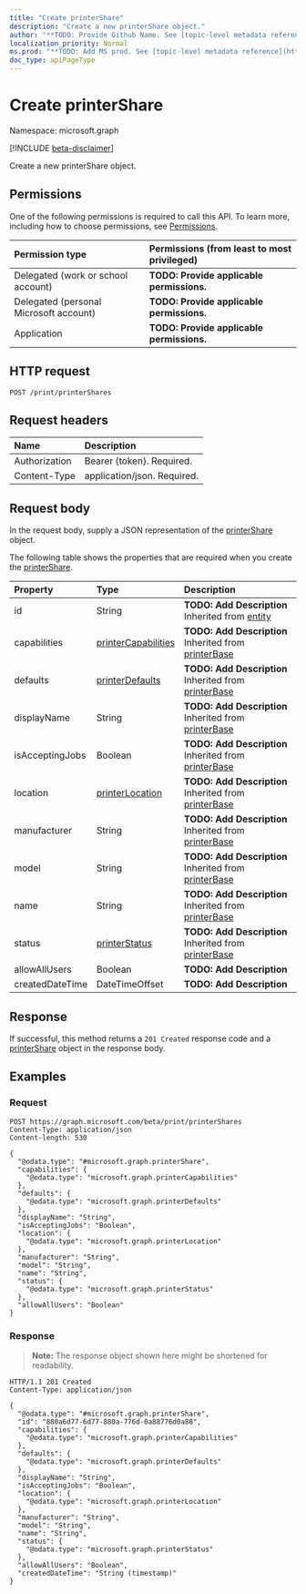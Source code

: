 ```yaml
---
title: "Create printerShare"
description: "Create a new printerShare object."
author: "**TODO: Provide Github Name. See [topic-level metadata reference](https://msgo.azurewebsites.net/add/document/guidelines/metadata.html#topic-level-metadata)**"
localization_priority: Normal
ms.prod: "**TODO: Add MS prod. See [topic-level metadata reference](https://msgo.azurewebsites.net/add/document/guidelines/metadata.html#topic-level-metadata)**"
doc_type: apiPageType
---
```


# Create printerShare
Namespace: microsoft.graph

[!INCLUDE [beta-disclaimer](../../includes/beta-disclaimer.md)]

Create a new printerShare object.

## Permissions
One of the following permissions is required to call this API. To learn more, including how to choose permissions, see [Permissions](/graph/permissions-reference).

|Permission type|Permissions (from least to most privileged)|
|:---|:---|
|Delegated (work or school account)|**TODO: Provide applicable permissions.**|
|Delegated (personal Microsoft account)|**TODO: Provide applicable permissions.**|
|Application|**TODO: Provide applicable permissions.**|

## HTTP request

<!-- {
  "blockType": "ignored"
}
-->
``` http
POST /print/printerShares
```

## Request headers
|Name|Description|
|:---|:---|
|Authorization|Bearer {token}. Required.|
|Content-Type|application/json. Required.|

## Request body
In the request body, supply a JSON representation of the [printerShare](../resources/printershare.md) object.

The following table shows the properties that are required when you create the [printerShare](../resources/printershare.md).

|Property|Type|Description|
|:---|:---|:---|
|id|String|**TODO: Add Description** Inherited from [entity](../resources/entity.md)|
|capabilities|[printerCapabilities](../resources/printercapabilities.md)|**TODO: Add Description** Inherited from [printerBase](../resources/printerbase.md)|
|defaults|[printerDefaults](../resources/printerdefaults.md)|**TODO: Add Description** Inherited from [printerBase](../resources/printerbase.md)|
|displayName|String|**TODO: Add Description** Inherited from [printerBase](../resources/printerbase.md)|
|isAcceptingJobs|Boolean|**TODO: Add Description** Inherited from [printerBase](../resources/printerbase.md)|
|location|[printerLocation](../resources/printerlocation.md)|**TODO: Add Description** Inherited from [printerBase](../resources/printerbase.md)|
|manufacturer|String|**TODO: Add Description** Inherited from [printerBase](../resources/printerbase.md)|
|model|String|**TODO: Add Description** Inherited from [printerBase](../resources/printerbase.md)|
|name|String|**TODO: Add Description** Inherited from [printerBase](../resources/printerbase.md)|
|status|[printerStatus](../resources/printerstatus.md)|**TODO: Add Description** Inherited from [printerBase](../resources/printerbase.md)|
|allowAllUsers|Boolean|**TODO: Add Description**|
|createdDateTime|DateTimeOffset|**TODO: Add Description**|



## Response

If successful, this method returns a `201 Created` response code and a [printerShare](../resources/printershare.md) object in the response body.

## Examples

### Request
<!-- {
  "blockType": "request",
  "name": "create_printershare_from_"
}
-->
``` http
POST https://graph.microsoft.com/beta/print/printerShares
Content-Type: application/json
Content-length: 530

{
  "@odata.type": "#microsoft.graph.printerShare",
  "capabilities": {
    "@odata.type": "microsoft.graph.printerCapabilities"
  },
  "defaults": {
    "@odata.type": "microsoft.graph.printerDefaults"
  },
  "displayName": "String",
  "isAcceptingJobs": "Boolean",
  "location": {
    "@odata.type": "microsoft.graph.printerLocation"
  },
  "manufacturer": "String",
  "model": "String",
  "name": "String",
  "status": {
    "@odata.type": "microsoft.graph.printerStatus"
  },
  "allowAllUsers": "Boolean"
}
```


### Response
>**Note:** The response object shown here might be shortened for readability.
<!-- {
  "blockType": "response",
  "truncated": true,
  "@odata.type": "microsoft.graph.printerShare"
}
-->
``` http
HTTP/1.1 201 Created
Content-Type: application/json

{
  "@odata.type": "#microsoft.graph.printerShare",
  "id": "880a6d77-6d77-880a-776d-0a88776d0a88",
  "capabilities": {
    "@odata.type": "microsoft.graph.printerCapabilities"
  },
  "defaults": {
    "@odata.type": "microsoft.graph.printerDefaults"
  },
  "displayName": "String",
  "isAcceptingJobs": "Boolean",
  "location": {
    "@odata.type": "microsoft.graph.printerLocation"
  },
  "manufacturer": "String",
  "model": "String",
  "name": "String",
  "status": {
    "@odata.type": "microsoft.graph.printerStatus"
  },
  "allowAllUsers": "Boolean",
  "createdDateTime": "String (timestamp)"
}
```


